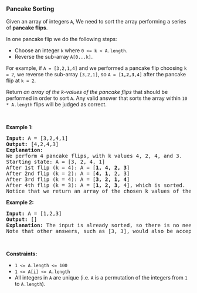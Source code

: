 <h3> Pancake Sorting </h3>
<div><p>Given an array of integers&nbsp;<code>A</code>, We need to sort the array performing a series of <strong>pancake flips</strong>.</p>

<p>In one pancake flip we do the following steps:</p>

<ul>
	<li>Choose an integer <code>k</code> where <code>0 &lt;= k &lt; A.length</code>.</li>
	<li>Reverse the sub-array <code>A[0...k]</code>.</li>
</ul>

<p>For example, if <code>A = [3,2,1,4]</code> and we performed a pancake flip choosing <code>k = 2</code>, we reverse the sub-array <code>[3,2,1]</code>, so <code>A = [<strong>1,2,3</strong>,4]</code> after the pancake flip at <code>k = 2</code>.</p>

<p>Return <em>an array of the k-values of the pancake flips</em> that should be performed in order to sort <code>A</code>.&nbsp;Any&nbsp;valid answer that sorts the array within <code>10 * A.length</code> flips will be judged as correct.</p>

<p>&nbsp;</p>
<p><strong>Example 1:</strong></p>

<pre><strong>Input:</strong> A = [3,2,4,1]
<strong>Output:</strong> [4,2,4,3]
<strong>Explanation: </strong>
We perform 4 pancake flips, with k values 4, 2, 4, and 3.
Starting state: A = [3, 2, 4, 1]
After 1st flip (k = 4): A = [<strong>1, 4, 2, 3</strong>]
After 2nd flip (k = 2): A = [<strong>4, 1</strong>, 2, 3]
After 3rd flip (k = 4): A = [<strong>3, 2, 1, 4</strong>]
After 4th flip (k = 3): A = [<strong>1, 2, 3</strong>, 4], which is sorted.
Notice that we return an array of the chosen k values of the pancake flips.
</pre>

<p><strong>Example 2:</strong></p>

<pre><strong>Input:</strong> A = [1,2,3]
<strong>Output:</strong> []
<strong>Explanation: </strong>The input is already sorted, so there is no need to flip anything.
Note that other answers, such as [3, 3], would also be accepted.
</pre>

<p>&nbsp;</p>
<p><strong>Constraints:</strong></p>

<ul>
	<li><code>1 &lt;= A.length &lt;= 100</code></li>
	<li><code>1 &lt;= A[i] &lt;= A.length</code></li>
	<li>All integers in <code>A</code> are unique (i.e. <code>A</code> is a permutation of the integers from <code>1</code> to <code>A.length</code>).</li>
</ul>
</div>